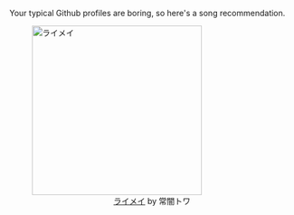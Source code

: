 Your typical Github profiles are boring, so here's a song recommendation.
<figure><img width="300" height="300" src="https://i.scdn.co/image/ab67616d0000b273b316ee8bfc67e3fb4bca88d2" alt="ライメイ" /><figcaption align="center"><a href="https://open.spotify.com/track/0HhDMxGfsVGCwHTlAuUPTI" target="_blank">ライメイ</a> by 常闇トワ</figcaption></figure>
